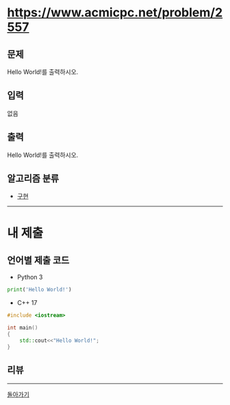 # https://www.acmicpc.net/problem/2557


## 문제

Hello World!를 출력하시오.

## 입력

없음

## 출력

Hello World!를 출력하시오.

## 알고리즘 분류

- [구현](https://www.acmicpc.net/problem/tag/102)

---
# 내 제출

## 언어별 제출 코드

- Python 3
```python
print('Hello World!')
```

- C++ 17
```c++
#include <iostream>

int main()
{
    std::cout<<"Hello World!";
}
```

## 리뷰




---
[돌아가기](../Step.md)